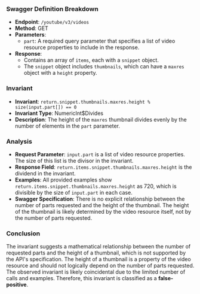 ### Swagger Definition Breakdown
- **Endpoint**: `/youtube/v3/videos`
- **Method**: GET
- **Parameters**:
  - `part`: A required query parameter that specifies a list of video resource properties to include in the response.
- **Response**:
  - Contains an array of `items`, each with a `snippet` object.
  - The `snippet` object includes `thumbnails`, which can have a `maxres` object with a `height` property.

### Invariant
- **Invariant**: `return.snippet.thumbnails.maxres.height % size(input.part[]) == 0`
- **Invariant Type**: NumericInt$Divides
- **Description**: The height of the `maxres` thumbnail divides evenly by the number of elements in the `part` parameter.

### Analysis
- **Request Parameter**: `input.part` is a list of video resource properties. The size of this list is the divisor in the invariant.
- **Response Field**: `return.items.snippet.thumbnails.maxres.height` is the dividend in the invariant.
- **Examples**: All provided examples show `return.items.snippet.thumbnails.maxres.height` as 720, which is divisible by the size of `input.part` in each case.
- **Swagger Specification**: There is no explicit relationship between the number of parts requested and the height of the thumbnail. The height of the thumbnail is likely determined by the video resource itself, not by the number of parts requested.

### Conclusion
The invariant suggests a mathematical relationship between the number of requested parts and the height of a thumbnail, which is not supported by the API's specification. The height of a thumbnail is a property of the video resource and should not logically depend on the number of parts requested. The observed invariant is likely coincidental due to the limited number of calls and examples. Therefore, this invariant is classified as a **false-positive**.
